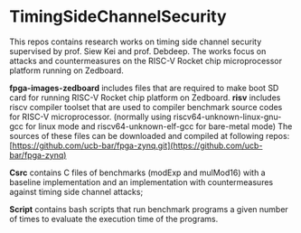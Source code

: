 # TimingSideChannelSecurity
This repos contains research works on timing side channel security supervised by prof. Siew Kei and prof. Debdeep.
The works focus on attacks and countermeasures on the RISC-V Rocket chip microprocessor platform running on Zedboard.

**fpga-images-zedboard** includes files that are required to make boot SD card for running RISC-V Rocket chip platform on Zedboard. 
**risv** includes riscv compiler toolset that are used to compiler benchmark source codes for RISC-V microprocessor. (normally using riscv64-unknown-linux-gnu-gcc for linux mode and riscv64-unknown-elf-gcc for bare-metal mode)
The sources of these files can be downloaded and compiled at following repos: [https://github.com/ucb-bar/fpga-zynq.git](https://github.com/ucb-bar/fpga-zynq)

**Csrc** contains C files of benchmarks (modExp and mulMod16) with a baseline implementation and an implementation with countermeasures against timing side channel attacks;

**Script** contains bash scripts that run benchmark programs a given number of times to evaluate the execution time of the programs.
